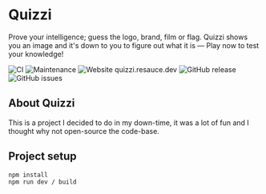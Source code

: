 # Quizzi

Prove your intelligence; guess the logo, brand, film or flag. Quizzi shows you an image and it's down to you to figure out what it is — Play now to test your knowledge!

![CI](https://github.com/shealavington/quizzi/workflows/CI/badge.svg)
![Maintenance](https://img.shields.io/badge/maintained%3F-yes-green.svg)
![Website quizzi.resauce.dev](https://img.shields.io/website-up-down-green-red/http/quizzi.resauce.dev.svg)
![GitHub release](https://img.shields.io/github/release/shealavington/quizzi.svg)
![GitHub issues](https://img.shields.io/github/issues/shealavington/quizzi.svg)

## About Quizzi

This is a project I decided to do in my down-time, it was a lot of fun and I thought why not open-source the code-base.

## Project setup
```
npm install
npm run dev / build
```
